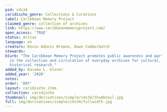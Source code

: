 ```yaml
---
pid: cds34
caridischo_genre: Collections & Curations
label: Caribbean Memory Project
claimed_genre: collection of archives
link: https://www.caribbeanmemoryproject.com/
open_access: 'TRUE'
status: Active
language: en
creators: Kevin Adonis Browne, Dawn Cumberbatch
stewards: 
blurb: "​The Caribbean Memory Project promotes public awareness and participation
  in the collection and circulation of everyday archives for cultural, social, and
  historical research."
added_by: Kaiama L. Glover
added_year: '2020'
notes: 
order: '097'
layout: caridischo_item
collection: caridischo
thumbnail: img/derivatives/simple/cds34/thumbnail.jpg
full: img/derivatives/simple/cds34/fullwidth.jpg
---
```

